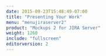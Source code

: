 ```yaml
---
date: 2015-09-23T15:48:49-07:00
title: "Presenting Your Work"
menu: "menujiraserver2"
product: "Mockups 2 for JIRA Server"
weight: 1260
include: "fullscreen"
editorversion: 2
---
```

